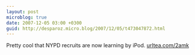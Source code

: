 ```yaml
---
layout: post
microblog: true
date: 2007-12-05 03:00 +0300
guid: http://desparoz.micro.blog/2007/12/05/t473047872.html
---
```

Pretty cool that NYPD recruits are now learning by iPod.  [urltea.com/2amk](http://urltea.com/2amk)
